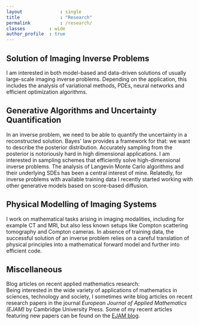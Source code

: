 ```yaml
---
layout				: single
title				: "Research"
permalink			: /research/
classes			: wide
author_profile	: true
---
```


## Solution of Imaging Inverse Problems
I am interested in both model-based and data-driven solutions of usually large-scale imaging inverse problems. Depending on the application, this includes the analysis of variational methods, PDEs, neural networks and efficient optimization algorithms.

## Generative Algorithms and Uncertainty Quantification
In an inverse problem, we need to be able to quantify the uncertainty in a reconstructed solution. Bayes' law provides a framework for that: we want to describe the posterior distribution. Accurately sampling from the posterior is notoriously hard in high dimensional applications. I am interested in sampling schemes that efficiently solve high-dimensional inverse problems. The analysis of Langevin Monte Carlo algorithms and their underlying SDEs has been a central interest of mine. Relatedly, for inverse problems with available training data I recently started working with other generative models based on score-based diffusion.

## Physical Modelling of Imaging Systems
I work on mathematical tasks arising in imaging modalities, including for example CT and MRI, but also less known setups like Compton scattering tomography and Compton cameras. In absence of training data, the successful solution of an inverse problem relies on a careful translation of physical principles into a mathematical forward model and further into efficient code. 

## Miscellaneous
Blog articles on recent applied mathematics research:\
Being interested in the wide variety of applications of mathematics in sciences, technology and society, I sometimes write blog articles on recent research papers in the journal *European Journal of Applied Mathematics (EJAM)* by Cambridge University Press. Some of my recent articles featuring new papers can be found on the [EJAM blog](https://www.cambridge.org/core/blog/tag/ejam/).